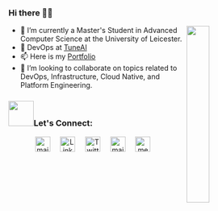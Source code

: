 ### Hi there 🙋‍♀️

<img src="https://media.giphy.com/media/GQty4dYXeVkOeMzqVx/giphy.gif?cid=ecf05e475g2z8q8bjkmkmgk8w7gsn48y11spe6eeu496jl7a&ep=v1_gifs_search&rid=giphy.gif&ct=g" align="right"  width="30%"/>

- 🔭 I’m currently a Master's Student in Advanced Computer Science at the University of Leicester.
- 🌱 DevOps at [TuneAI](https://tunehq.ai/)
- 📫 Here is my [Portfolio](https://vinuja.tech)
- 👯 I’m looking to collaborate on topics related to DevOps, Infrastructure, Cloud Native, and Platform Engineering.



### <img src="https://raw.githubusercontent.com/alexnaiman/alexnaiman/master/resources/Confused_Dog.gif" width="50px" />Let's Connect:
<p align="center">
  <a href="mailto:vinujakhatode@gmail.com"><img src="https://www.vectorlogo.zone/logos/gmail/gmail-icon.svg" width="30px" alt="mail"></a> &nbsp; &nbsp;
  <a href="https://www.linkedin.com/in/vinujakhatode/"><img src="https://www.vectorlogo.zone/logos/linkedin/linkedin-icon.svg" width="30px" alt="LinkedIn"></a> &nbsp; &nbsp;
  <a href="https://twitter.com/vinujakhatode"><img src="https://img.freepik.com/free-vector/new-2023-twitter-logo-x-icon-design_1017-45418.jpg?w=1380&t=st=1706662953~exp=1706663553~hmac=26298797797fbf7438ed16b8ac44240fde1638e319662489516d1f52f07e972e" width="30px" alt="Twitter"></a> &nbsp; &nbsp;
  <a href="https://github.com/Vinujaaa"><img src="https://www.vectorlogo.zone/logos/github/github-icon.svg" width="30px" alt="mail"></a> &nbsp; &nbsp;
  <a href="https://medium.com/@vinujakhatode"><img src="https://www.vectorlogo.zone/logos/medium/medium-tile.svg" width="30px" alt="medium"></a> &nbsp; &nbsp;
</p>


<!--
"https://raw.githubusercontent.com/alexnaiman/alexnaiman/master/resources/cool_duck.gif"
https://media.giphy.com/media/GQty4dYXeVkOeMzqVx/giphy.gif?cid=ecf05e475g2z8q8bjkmkmgk8w7gsn48y11spe6eeu496jl7a&ep=v1_gifs_search&rid=giphy.gif&ct=g
https://media.giphy.com/media/HzPtbOKyBoBFsK4hyc/giphy.gif?cid=790b761140jrsvleh7kmg1zlrdjmrovqrzqzby29i78u31ha&ep=v1_gifs_search&rid=giphy.gif&ct=g
https://media.giphy.com/media/umYMU8G2ixG5mJBDo5/giphy.gif?cid=790b761140jrsvleh7kmg1zlrdjmrovqrzqzby29i78u31ha&ep=v1_gifs_search&rid=giphy.gif&ct=g
**Vinujaaa/Vinujaaa** is a ✨ _special_ ✨ repository because its `README.md` (this file) appears on your GitHub profile.

Here are some ideas to get you started:

- 🔭 I’m currently working on ...
- 🌱 I’m currently learning ...
- 👯 I’m looking to collaborate on ...
- 🤔 I’m looking for help with ...
- 💬 Ask me about ...
- 📫 How to reach me: ...
- 😄 Pronouns: ...
- ⚡ Fun fact: ...
-->
